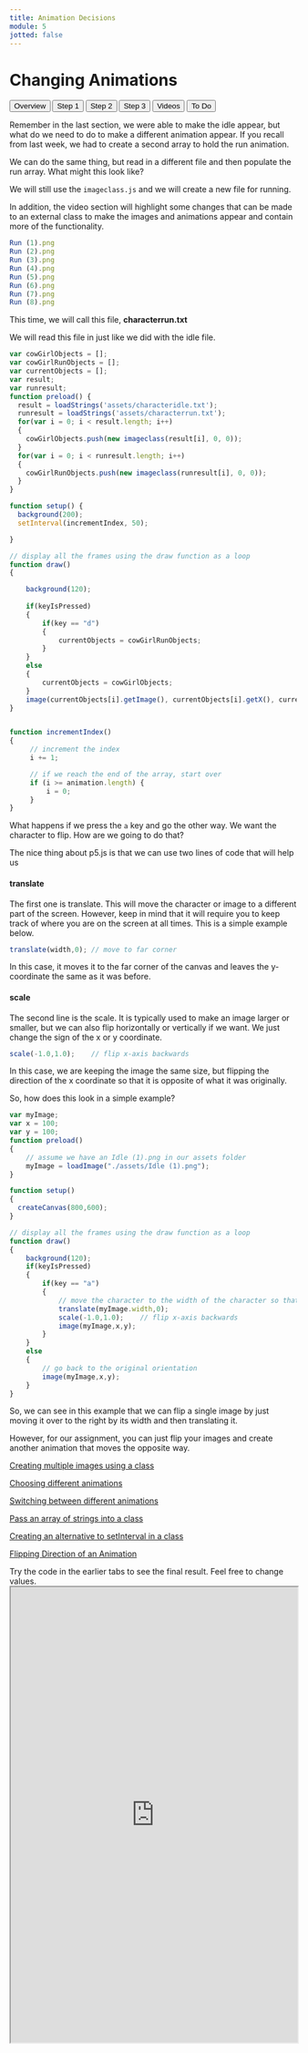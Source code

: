 ```yaml
---
title: Animation Decisions
module: 5
jotted: false
---
```


# Changing Animations

<div class="tab">
  <button class="tablinks active" onclick="openTab(event, 'Overview')">Overview</button>
  <button class="tablinks" onclick="openTab(event, 'step1')">Step 1</button>
  <button class="tablinks" onclick="openTab(event, 'step2')">Step 2</button>
  <button class="tablinks" onclick="openTab(event, 'step3')">Step 3</button>
  <button class="tablinks" onclick="openTab(event, 'Videos')">Videos</button>
  <button class="tablinks" onclick="openTab(event, 'ToDo')">To Do</button>
 
</div>
<div id="Overview" class="tabcontent" style="display:block"  >
<div class="tabhtml" markdown="1">

Remember in the last section, we were able to make the idle appear, but what do we need to do to make a different animation appear.  If you recall from last week, we had to create a second array to hold the run animation.

We can do the same thing, but read in a different file and then populate the run array.  What might this look like?

We will still use the `imageclass.js` and we will create a new file for running.

In addition, the video section will highlight some changes that can be made to an external class to make the images and animations appear and contain more of the functionality.

</div>
</div>

<div id="step1" class="tabcontent">
<div class="tabhtml" markdown="1">

```js
Run (1).png
Run (2).png
Run (3).png
Run (4).png
Run (5).png
Run (6).png
Run (7).png
Run (8).png

```

This time, we will call this file, **characterrun.txt**

</div>
</div>
<div id="step2" class="tabcontent">
<div class="tabhtml" markdown="1">

We will read this file in just like we did with the idle file.

```js
var cowGirlObjects = [];
var cowGirlRunObjects = [];
var currentObjects = [];
var result;
var runresult;
function preload() {
  result = loadStrings('assets/characteridle.txt');
  runresult = loadStrings('assets/characterrun.txt');
  for(var i = 0; i < result.length; i++)
  {
    cowGirlObjects.push(new imageclass(result[i], 0, 0));
  }
  for(var i = 0; i < runresult.length; i++)
  {
    cowGirlRunObjects.push(new imageclass(runresult[i], 0, 0));
  }
}

function setup() {
  background(200);
  setInterval(incrementIndex, 50);

}

// display all the frames using the draw function as a loop
function draw() 
{

    background(120);
    
    if(keyIsPressed)
    {
        if(key == "d")
        {
            currentObjects = cowGirlRunObjects;
        }
    }
    else
    {
        currentObjects = cowGirlObjects;
    }
    image(currentObjects[i].getImage(), currentObjects[i].getX(), currentObjects[i].getY());
}


function incrementIndex()
{
     // increment the index
     i += 1;

     // if we reach the end of the array, start over
     if (i >= animation.length) {
         i = 0;
     }
}

```

</div>
</div>
<div id="step3" class="tabcontent">
<div class="tabhtml" markdown="1">

What happens if we press the `a` key and go the other way.  We want the character to flip. How are we going to do that?

The nice thing about p5.js is that we can use two lines of code that will help us

#### translate

The first one is translate.  This will move the character or image to a different part of the screen.  However, keep in mind that it will require you to keep track of where you are on the screen at all times.  This is a simple example below.

```js
translate(width,0); // move to far corner
```

In this case, it moves it to the far corner of the canvas and leaves the y-coordinate the same as it was before.

#### scale

The second line is the scale.  It is typically used to make an image larger or smaller, but we can also flip horizontally or vertically if we want.  We just change the sign of the x or y coordinate.

```js
scale(-1.0,1.0);    // flip x-axis backwards
```

In this case, we are keeping the image the same size, but flipping the direction of the x coordinate so that it is opposite of what it was originally.

So, how does this look in a simple example?

```js
var myImage;
var x = 100;
var y = 100;
function preload() 
{
    // assume we have an Idle (1).png in our assets folder
    myImage = loadImage("./assets/Idle (1).png");
}

function setup() 
{
  createCanvas(800,600);
}

// display all the frames using the draw function as a loop
function draw() 
{
    background(120);
    if(keyIsPressed)
    {
        if(key == "a")
        {
            // move the character to the width of the character so that it can flip
            translate(myImage.width,0); 
            scale(-1.0,1.0);    // flip x-axis backwards
            image(myImage,x,y);
        }
    }
    else
    {
        // go back to the original orientation
        image(myImage,x,y);
    }    
}

```

So, we can see in this example that we can flip a single image by just moving it over to the right by its width and then translating it.

However, for our assignment, you can just flip your images and create another animation that moves the opposite way.  

</div>
</div>

<div id="Videos" class="tabcontent">
<div class="tabhtml" markdown="1">

<a href="https://youtu.be/u7GaK9wkksU" target="_blank">Creating multiple images using a class</a>

<a href="https://youtu.be/m8okG4McpxI" target="_blank">Choosing different animations</a>

<a href="https://youtu.be/qxKSWWPr5dQ" target="_blank">Switching between different animations</a>

<a href="https://youtu.be/jSXMZSVjs88" target="_blank">Pass an array of strings into a class</a>

<a href="https://youtu.be/0SkGIlEUP6c" target="_blank">Creating an alternative to setInterval in a class</a>

<a href="https://youtu.be/4XjxhMhA25o" target="_blank">Flipping Direction of an Animation</a>



</div>
</div>

<div id="ToDo" class="tabcontent">
<div class="tabhtml" markdown="1">
Try the code in the earlier tabs to see the final result. Feel free to change values.

<iframe src="https://editor.p5js.org/" width="100%" height="800px"></iframe>
</div>
</div>